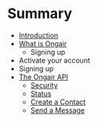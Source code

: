 # Summary

* [Introduction](README.md)
* [What is Ongair](chapter1.md)
   * Signing up
* Activate your account
* Signing up
* [The Ongair API](API_overview.md)
   * [Security](API_security.md)
   * [Status](API_status.md)
   * [Create a Contact](API_create_a_contact.md)
   * [Send a Message](API_send_a_message.md)

